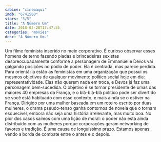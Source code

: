 ```yaml
---
cabine: "cinemaqui"
imdb: "6741568"
stars: "3/5"
title: "A Número Um"
date: 2018-02-28T17:47:55
categories: "movies"
desc: "A Número Um."
---
```

Um filme feminista inserido no meio corporativo. É curioso observar esses homens de terno fazendo piadas e brincadeiras sexistas despreocupadamente conforme a personagem de Emmanuelle Devos vai galgando posições no pódio de poder. Ela é centrada, mas parece perdida. Para orientá-la estão as feministas em uma organização que possui os mesmos objetivos de qualquer movimento político social hoje em dia: representatividade. Elas não querem nada em troca, e Devos já faz uma personagem bem-sucedida. O objetivo é se tornar presidente de umas das maiores 40 empresas da França, e o blá-blá-blá político pode ser divertido se você está habituado com esse contexto, e mais ainda se o estiver na França. Dirigido por uma mulher baseada em um roteiro escrito por duas mulheres, o drama pseudo-tenso ganha contornos de novela que o tornam esquecível, embora não seja uma história irrelevante, mas muito boa. No pior dos casos saímos com uma lição de moral: o poder não está ainda distribuído com as mulheres porque corporações geram networking de favores e tradição. É uma causa de longuíssimo prazo. Estamos apenas vendo a borda de combate entre o antes e o depois.
